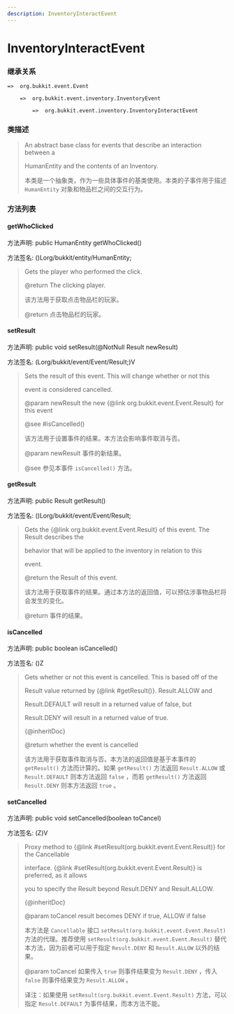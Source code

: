 ```yaml
---
description: InventoryInteractEvent
---
```


# InventoryInteractEvent

### 继承关系

    =>  org.bukkit.event.Event

        =>  org.bukkit.event.inventory.InventoryEvent

            =>  org.bukkit.event.inventory.InventoryInteractEvent

### 类描述

> An abstract base class for events that describe an interaction between a
>
> HumanEntity and the contents of an Inventory.
>
> 本类是一个抽象类，作为一些具体事件的基类使用。本类的子事件用于描述 `HumanEntity` 对象和物品栏之间的交互行为。

### 方法列表

#### getWhoClicked

方法声明: public HumanEntity getWhoClicked()

方法签名: ()Lorg/bukkit/entity/HumanEntity;

> Gets the player who performed the click.
>
> @return The clicking player.
>
> 该方法用于获取点击物品栏的玩家。
>
> @return 点击物品栏的玩家。

#### setResult

方法声明: public void setResult(@NotNull Result newResult)

方法签名: (Lorg/bukkit/event/Event/Result;)V

> Sets the result of this event. This will change whether or not this
>
> event is considered cancelled.
>
> @param newResult the new {@link org.bukkit.event.Event.Result} for this event
>
> @see #isCancelled()
>
> 该方法用于设置事件的结果。本方法会影响事件取消与否。
>
> @param newResult 事件的新结果。
>
> @see 参见本事件 `isCancelled()` 方法。

#### getResult

方法声明: public Result getResult()

方法签名: ()Lorg/bukkit/event/Event/Result;

> Gets the {@link org.bukkit.event.Event.Result} of this event. The Result describes the
>
> behavior that will be applied to the inventory in relation to this
>
> event.
>
> @return the Result of this event.
>
> 该方法用于获取事件的结果。通过本方法的返回值，可以预估涉事物品栏将会发生的变化。
>
> @return 事件的结果。

#### isCancelled

方法声明: public boolean isCancelled()

方法签名: ()Z

> Gets whether or not this event is cancelled. This is based off of the
>
> Result value returned by {@link #getResult()}.  Result.ALLOW and
>
> Result.DEFAULT will result in a returned value of false, but
>
> Result.DENY will result in a returned value of true.
>
> <p>
>
> {@inheritDoc}
>
> @return whether the event is cancelled
>
> 该方法用于获取事件取消与否。本方法的返回值是基于本事件的 `getResult()` 方法而计算的。如果 `getResult()` 方法返回 `Result.ALLOW` 或 `Result.DEFAULT` 则本方法返回 `false` ，而若 `getResult()` 方法返回 `Result.DENY` 则本方法返回 `true` 。 

#### setCancelled

方法声明: public void setCancelled(boolean toCancel)

方法签名: (Z)V

> Proxy method to {@link #setResult(org.bukkit.event.Event.Result)} for the Cancellable
>
> interface. {@link #setResult(org.bukkit.event.Event.Result)} is preferred, as it allows
>
> you to specify the Result beyond Result.DENY and Result.ALLOW.
>
> <p>
>
> {@inheritDoc}
>
> @param toCancel result becomes DENY if true, ALLOW if false
>
> 本方法是 `Cancellable` 接口 `setResult(org.bukkit.event.Event.Result)` 方法的代理。推荐使用 `setResult(org.bukkit.event.Event.Result)` 替代本方法，因为前者可以用于指定 `Result.DENY` 和 `Result.ALLOW` 以外的结果。
>
> @param toCancel 如果传入 `true` 则事件结果变为 `Result.DENY` ，传入 `false` 则事件结果变为 `Result.ALLOW` 。
>
> 译注：如果使用 `setResult(org.bukkit.event.Event.Result)` 方法，可以指定 `Result.DEFAULT` 为事件结果，而本方法不能。
